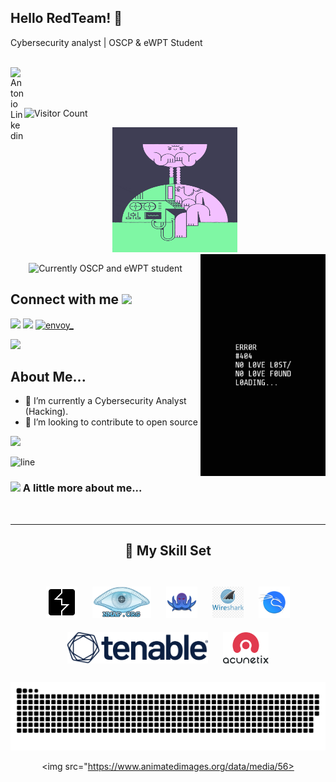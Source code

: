 

## Hello RedTeam! 👋 

Cybersecurity analyst | OSCP & eWPT Student

<br/>

<a href="https://www.linkedin.com/in/antonio-gallego-lópez-14047b1bb">
<img align="left" alt="Antonio Linkedin" width="22px" src="https://icongr.am/fontawesome/linkedin.svg?size=128&color=70c8ff" />
</a>

<br />
<br />
<br />

![Visitor Count](https://profile-counter.glitch.me/{Guarina0x0}/count.svg)

<div style="text-align: right">
</div>

<center>
<img src="./assets/cover.gif" alt="Cover" width="200" height="200">
</center>
<img align="right" src="./svg/logo.jpg" width="200" alt="There are no mistakes in life, only lessons"/></a>

<p align="center">
<img src="https://readme-typing-svg.herokuapp.com?font=monospace&color=00ffd2&size=25&center=true&vCenter=true&lines=Red+Team+Blockchain!;Currently+OSCP+eWPT+student"alt="Currently OSCP and eWPT student">
</p>


## Connect with me <img src="https://giphy.com/gifs/bear-ketakuma-takadabear-RN89lrpGlBlBbspcef.gif" width="60">


<a href="https://www.linkedin.com/in/antonio-gallego-lópez-14047b1bb"><img src="https://img.shields.io/badge/LinkedIn-0077B5?style=for-the-badge&logo=linkedin&logoColor=white"></a>
<a href="mailto:guarina000@gmail.com"><img src="https://img.shields.io/badge/Gmail-D14836?style=for-the-badge&logo=gmail&logoColor=white"></a>
<a href="https://guarina0x0.github.io/index.html"><img src="https://img.shields.io/badge/dev.to-0A0A0A?style=for-the-badge&logo=dev.to&logoColor=white" alt="envoy_"></a>

<img src="https://www.animatedimages.org/data/media/562/animated-line-image-0429.gif" width="400px">

## About Me...

- 🔗 I’m currently a Cybersecurity Analyst (Hacking).
- 👐 I’m looking to contribute to open source

<img src="https://www.animatedimages.org/data/media/562/animated-line-image-0429.gif" width="400px">

![line](https://cdn.discordapp.com/attachments/842741907720896512/842806312386428948/gif.gif)

### <img src="https://media.giphy.com/media/VgCDAzcKvsR6OM0uWg/giphy.gif" width="50"> A little more about me...

<br>

---

<div align="center">

## 🤹 My Skill Set

<br>

<img style="margin: 10px" src="./svg/burpsuite.svg" alt="Burp Suite" height="50" />  
<img style="margin: 10px" src="./svg/nmap.svg" alt="Cover" alt="Nmap" height="50" />
<img style="margin: 10px" src="./svg/wfuzz.svg" alt="Wfuzz" height="50" />
<img style="margin: 10px" src="./svg/wireshark.png" alt="WireShark" height="50" />
<img style="margin: 10px" src="./svg/kali.png" alt="Kali Linux" height="50" />
<img style="margin: 10px" src="./svg/tenable.png" alt="Tenable" height="50" />
<img style="margin: 10px" src="./svg/acunetix.png" alt="Acunetix" height="50" />


<br>
<br>

<img src="https://raw.githubusercontent.com/Envoy-VC/Envoy-VC/output/github-contribution-grid-snake-dark.svg">

<br>

<img src="https://www.animatedimages.org/data/media/56>
